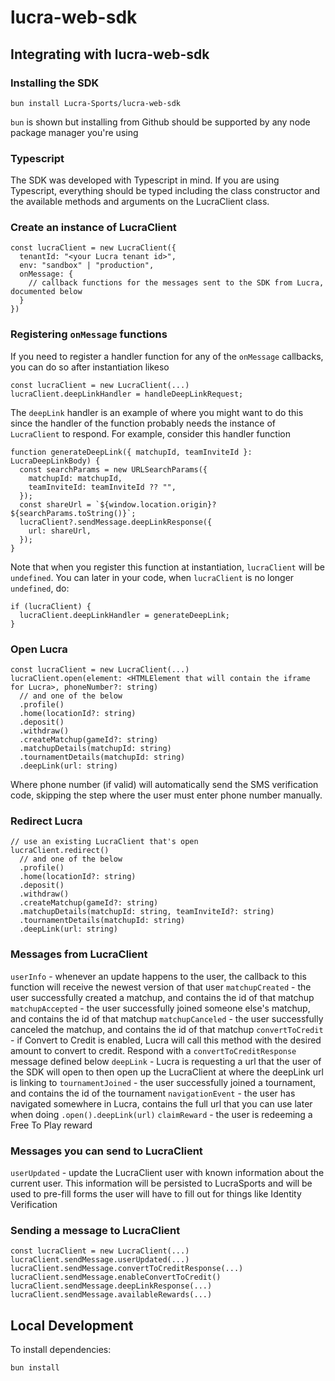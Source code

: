 # lucra-web-sdk

## Integrating with lucra-web-sdk

### Installing the SDK

```
bun install Lucra-Sports/lucra-web-sdk
```

`bun` is shown but installing from Github should be supported by any node package manager you're using

### Typescript

The SDK was developed with Typescript in mind. If you are using Typescript, everything should be typed including the class constructor and the available methods and arguments on the LucraClient class.

### Create an instance of LucraClient

```
const lucraClient = new LucraClient({
  tenantId: "<your Lucra tenant id>",
  env: "sandbox" | "production",
  onMessage: {
    // callback functions for the messages sent to the SDK from Lucra, documented below
  }
})
```

### Registering `onMessage` functions

If you need to register a handler function for any of the `onMessage` callbacks, you can do so after instantiation likeso

```
const lucraClient = new LucraClient(...)
lucraClient.deepLinkHandler = handleDeepLinkRequest;
```

The `deepLink` handler is an example of where you might want to do this since the handler of the function probably needs the instance of `LucraClient` to respond. For example, consider this handler function

```
function generateDeepLink({ matchupId, teamInviteId }: LucraDeepLinkBody) {
  const searchParams = new URLSearchParams({
    matchupId: matchupId,
    teamInviteId: teamInviteId ?? "",
  });
  const shareUrl = `${window.location.origin}?${searchParams.toString()}`;
  lucraClient?.sendMessage.deepLinkResponse({
    url: shareUrl,
  });
}
```

Note that when you register this function at instantiation, `lucraClient` will be `undefined`. You can later in your code, when `lucraClient` is no longer `undefined`, do:

```
if (lucraClient) {
  lucraClient.deepLinkHandler = generateDeepLink;
}
```

### Open Lucra

```
const lucraClient = new LucraClient(...)
lucraClient.open(element: <HTMLElement that will contain the iframe for Lucra>, phoneNumber?: string)
  // and one of the below
  .profile()
  .home(locationId?: string)
  .deposit()
  .withdraw()
  .createMatchup(gameId?: string)
  .matchupDetails(matchupId: string)
  .tournamentDetails(matchupId: string)
  .deepLink(url: string)
```

Where phone number (if valid) will automatically send the SMS verification code, skipping the step where the user must enter phone number manually.

### Redirect Lucra

```
// use an existing LucraClient that's open
lucraClient.redirect()
  // and one of the below
  .profile()
  .home(locationId?: string)
  .deposit()
  .withdraw()
  .createMatchup(gameId?: string)
  .matchupDetails(matchupId: string, teamInviteId?: string)
  .tournamentDetails(matchupId: string)
  .deepLink(url: string)
```

### Messages from LucraClient

`userInfo` - whenever an update happens to the user, the callback to this function will receive the newest version of that user
`matchupCreated` - the user successfully created a matchup, and contains the id of that matchup
`matchupAccepted` - the user successfully joined someone else's matchup, and contains the id of that matchup
`matchupCanceled` - the user successfully canceled the matchup, and contains the id of that matchup
`convertToCredit` - if Convert to Credit is enabled, Lucra will call this method with the desired amount to convert to credit. Respond with a `convertToCreditResponse` message defined below
`deepLink` - Lucra is requesting a url that the user of the SDK will open to then open up the LucraClient at where the deepLink url is linking to
`tournamentJoined` - the user successfully joined a tournament, and contains the id of the tournament
`navigationEvent` - the user has navigated somewhere in Lucra, contains the full url that you can use later when doing `.open().deepLink(url)`
`claimReward` - the user is redeeming a Free To Play reward

### Messages you can send to LucraClient

`userUpdated` - update the LucraClient user with known information about the current user. This information will be persisted to LucraSports and will be used to pre-fill forms the user will have to fill out for things like Identity Verification

### Sending a message to LucraClient

```
const lucraClient = new LucraClient(...)
lucraClient.sendMessage.userUpdated(...)
lucraClient.sendMessage.convertToCreditResponse(...)
lucraClient.sendMessage.enableConvertToCredit()
lucraClient.sendMessage.deepLinkResponse(...)
lucraClient.sendMessage.availableRewards(...)
```

## Local Development

To install dependencies:

```bash
bun install
```
